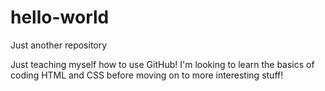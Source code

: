 # hello-world

Just another repository

Just teaching myself how to use GitHub! I'm looking to learn the basics of coding HTML and CSS before moving on to more interesting stuff!
